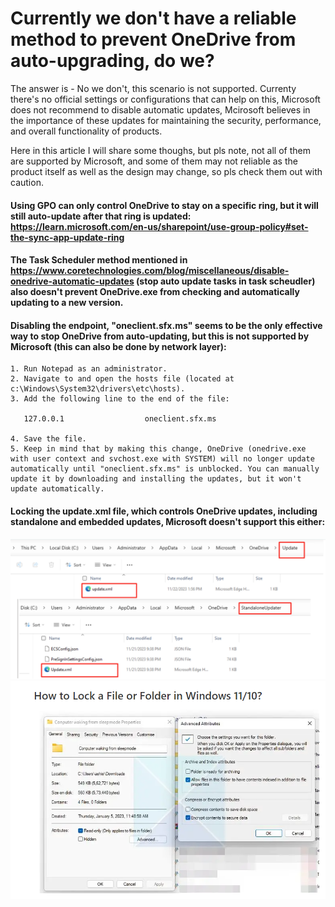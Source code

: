 # Currently we don't have a reliable method to prevent OneDrive from auto-upgrading, do we?

The answer is - No we don't, this scenario is not supported. Currenty there's no official settings or configurations that can help on this, Microsoft does not recommend to disable automatic updates, Mcirosoft believes in the importance of these updates for maintaining the security, performance, and overall functionality of products.

Here in this article I will share some thoughs, but pls note, not all of them are supported by Microsoft, and some of them may not reliable as the product itself as well as the design may change, so pls check them out with caution.

#### Using GPO can only control OneDrive to stay on a specific ring, but it will still auto-update after that ring is updated: https://learn.microsoft.com/en-us/sharepoint/use-group-policy#set-the-sync-app-update-ring

#### The Task Scheduler method mentioned in https://www.coretechnologies.com/blog/miscellaneous/disable-onedrive-automatic-updates (stop auto update tasks in task scheudler) also doesn't prevent OneDrive.exe from checking and automatically updating to a new version.

#### Disabling the endpoint, "oneclient.sfx.ms" seems to be the only effective way to stop OneDrive from auto-updating, but this is not supported by Microsoft (this can also be done by network layer):
```
1. Run Notepad as an administrator.
2. Navigate to and open the hosts file (located at c:\Windows\System32\drivers\etc\hosts).
3. Add the following line to the end of the file:
   
   127.0.0.1                  oneclient.sfx.ms
   
4. Save the file.
5. Keep in mind that by making this change, OneDrive (onedrive.exe with user context and svchost.exe with SYSTEM) will no longer update automatically until "oneclient.sfx.ms" is unblocked. You can manually update it by downloading and installing the updates, but it won't update automatically.
```

#### Locking the update.xml file, which controls OneDrive updates, including standalone and embedded updates,  Microsoft doesn't support this either:
![Alt text](image.png)
![Alt text](image-1.png)
